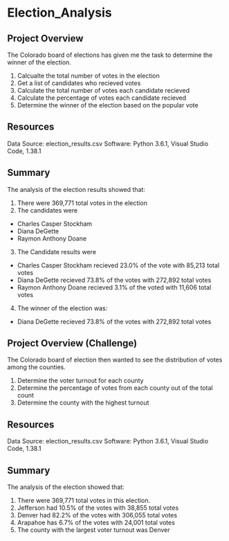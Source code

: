 # Election_Analysis


## Project Overview
The Colorado board of elections has given me the task to determine the winner of the election. 

1. Calcualte the total number of votes in the election
2. Get a list of candidates who recieved votes
3. Calculate the total number of votes each candidate recieved
4. Calculate the percentage of votes each candidate recieved
5. Determine the winner of the election based on the popular vote


## Resources
Data Source: election_results.csv
Software: Python 3.6.1, Visual Studio Code, 1.38.1

## Summary
The analysis of the election results showed that:
1. There were 369,771 total votes in the election
2. The candidates were
  - Charles Casper Stockham
  - Diana DeGette
  - Raymon Anthony Doane
 3. The Candidate results were 
  - Charles Casper Stockham recieved 23.0% of the vote with 85,213 total votes
  - Diana DeGette recieved 73.8% of the votes with 272,892 total votes
  - Raymon Anthony Doane recieved 3.1% of the voted with 11,606 total votes
4.  The winner of the election was:
  - Diana DeGette recieved 73.8% of the votes with 272,892 total votes

## Project Overview (Challenge)
The Colorado board of election then wanted to see the distribution of votes among the counties. 
1. Determine the voter turnout for each county
2. Determine the percentage of votes from each county out of the total count
3. Determine the county with the highest turnout

## Resources
Data Source: election_results.csv
Software: Python 3.6.1, Visual Studio Code, 1.38.1

## Summary 
The analysis of the election showed that: 
1. There were 369,771 total votes in this election. 
2. Jefferson had 10.5% of the votes with 38,855 total votes
3. Denver had 82.2% of the votes with 306,055 total votes
4. Arapahoe has 6.7% of the votes with 24,001 total votes
5. The county with the largest voter turnout was Denver

